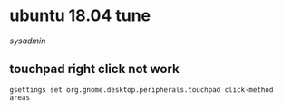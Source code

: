 # ubuntu 18.04 tune

*sysadmin*

## touchpad right click not work

```
gsettings set org.gnome.desktop.peripherals.touchpad click-method areas
```
